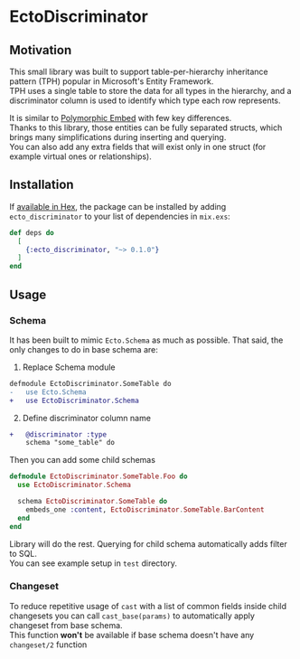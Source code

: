 # EctoDiscriminator

## Motivation

This small library was built to support table-per-hierarchy inheritance pattern (TPH) popular in Microsoft's Entity
Framework.  
TPH uses a single table to store the data for all types in the hierarchy, and a discriminator column is used to identify
which type each row represents.

It is similar to [Polymorphic Embed](https://hexdocs.pm/polymorphic_embed/readme.html) with few key differences.  
Thanks to this library, those entities can be fully separated structs, which brings many simplifications during
inserting and querying.  
You can also add any extra fields that will exist only in one struct (for example virtual ones or relationships).

## Installation

If [available in Hex](https://hex.pm/docs/publish), the package can be installed by adding `ecto_discriminator` to your
list of dependencies in `mix.exs`:

```elixir
def deps do
  [
    {:ecto_discriminator, "~> 0.1.0"}
  ]
end
```

## Usage

### Schema

It has been built to mimic `Ecto.Schema` as much as possible. That said, the only changes to do in base schema are:

1. Replace Schema module

```diff
defmodule EctoDiscriminator.SomeTable do
-   use Ecto.Schema
+   use EctoDiscriminator.Schema
```

2. Define discriminator column name

```diff
+   @discriminator :type
    schema "some_table" do
```

Then you can add some child schemas

```elixir
defmodule EctoDiscriminator.SomeTable.Foo do
  use EctoDiscriminator.Schema

  schema EctoDiscriminator.SomeTable do
    embeds_one :content, EctoDiscriminator.SomeTable.BarContent
  end
end
```

Library will do the rest. Querying for child schema automatically adds filter to SQL.  
You can see example setup in `test` directory.

### Changeset

To reduce repetitive usage of `cast` with a list of common fields inside child changesets you can
call `cast_base(params)` to automatically apply changeset from base schema.  
This function **won't** be available if base schema doesn't have any `changeset/2` function